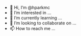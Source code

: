 - 👋 Hi, I’m @hparkmc
- 👀 I’m interested in ...
- 🌱 I’m currently learning ...
- 💞️ I’m looking to collaborate on ...
- 📫 How to reach me ...

<!---
hparkmc/hparkmc is a ✨ special ✨ repository because its `README.md` (this file) appears on your GitHub profile.
You can click the Preview link to take a look at your changes.
--->
